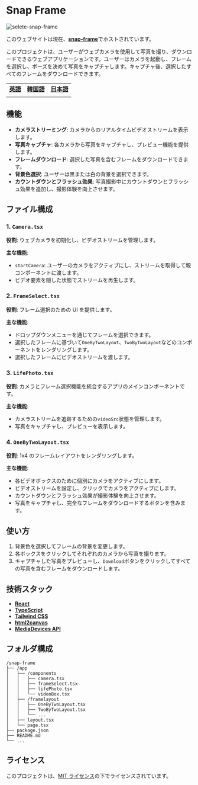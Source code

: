 # Snap Frame

![selete-snap-frame](https://i.imgur.com/Pszkoy2.png)

このウェブサイトは現在、[**snap-frame**](https://snap-frame.vercel.app)でホストされています。

このプロジェクトは、ユーザーがウェブカメラを使用して写真を撮り、ダウンロードできるウェブアプリケーションです。ユーザーはカメラを起動し、フレームを選択し、ポーズを決めて写真をキャプチャします。キャプチャ後、選択したすべてのフレームをダウンロードできます。

|                        |                                  |                                  |
| ---------------------- | -------------------------------- | -------------------------------- |
| [**英語**](/README.md) | [**韓国語**](/docs/README_ko.md) | [**日本語**](/docs/README_jp.md) |
|                        |                                  |                                  |

## 機能

- **カメラストリーミング**: カメラからのリアルタイムビデオストリームを表示します。
- **写真キャプチャ**: 各カメラから写真をキャプチャし、プレビュー機能を提供します。
- **フレームダウンロード**: 選択した写真を含むフレームをダウンロードできます。
- **背景色選択**: ユーザーは黒または白の背景を選択できます。
- **カウントダウンとフラッシュ効果**: 写真撮影中にカウントダウンとフラッシュ効果を追加し、撮影体験を向上させます。

## ファイル構成

### 1. `Camera.tsx`

**役割**: ウェブカメラを初期化し、ビデオストリームを管理します。

**主な機能**:

- `startCamera`: ユーザーのカメラをアクティブにし、ストリームを取得して親コンポーネントに渡します。
- ビデオ要素を隠した状態でストリームを再生します。

### 2. `FrameSelect.tsx`

**役割**: フレーム選択のための UI を提供します。

**主な機能**:

- ドロップダウンメニューを通じてフレームを選択できます。
- 選択したフレームに基づいて`OneByTwoLayout`、`TwoByTwoLayout`などのコンポーネントをレンダリングします。
- 選択したフレームにビデオストリームを渡します。

### 3. `LifePhoto.tsx`

**役割**: カメラとフレーム選択機能を統合するアプリのメインコンポーネントです。

**主な機能**:

- カメラストリームを追跡するための`videoSrc`状態を管理します。
- 写真をキャプチャし、プレビューを表示します。

### 4. `OneByTwoLayout.tsx`

**役割**: 1x4 のフレームレイアウトをレンダリングします。

**主な機能**:

- 各ビデオボックスのために個別にカメラをアクティブにします。
- ビデオストリームを設定し、クリックでカメラをアクティブにします。
- カウントダウンとフラッシュ効果が撮影体験を向上させます。
- 写真をキャプチャし、完全なフレームをダウンロードするボタンを含みます。

## 使い方

1. 背景色を選択してフレームの背景を変更します。
2. 各ボックスをクリックしてそれぞれのカメラから写真を撮ります。
3. キャプチャした写真をプレビューし、`Download`ボタンをクリックしてすべての写真を含むフレームをダウンロードします。

## 技術スタック

- [**React**](https://react.dev/)
- [**TypeScript**](https://www.typescriptlang.org/)
- [**Tailwind CSS**](https://tailwindcss.com/)
- [**html2canvas**](https://html2canvas.hertzen.com/)
- [**MediaDevices API**](https://developer.mozilla.org/en-US/docs/Web/API/MediaDevices)

## フォルダ構成

```
/snap-frame
├── /app
│   ├── /components
│   │   ├── camera.tsx
│   │   ├── frameSelect.tsx
│   │   ├── lifePhoto.tsx
│   │   └── videoBox.tsx
│   ├── /framelayout
│   │   ├── OneByTwoLayout.tsx
│   │   ├── TwoByTwoLayout.tsx
│   │   └── ...
│   ├── layout.tsx
│   └── page.tsx
├── package.json
├── README.md
└── ...
```

## ライセンス

このプロジェクトは、[MIT ライセンス](https://mit-license.org/)の下でライセンスされています。
